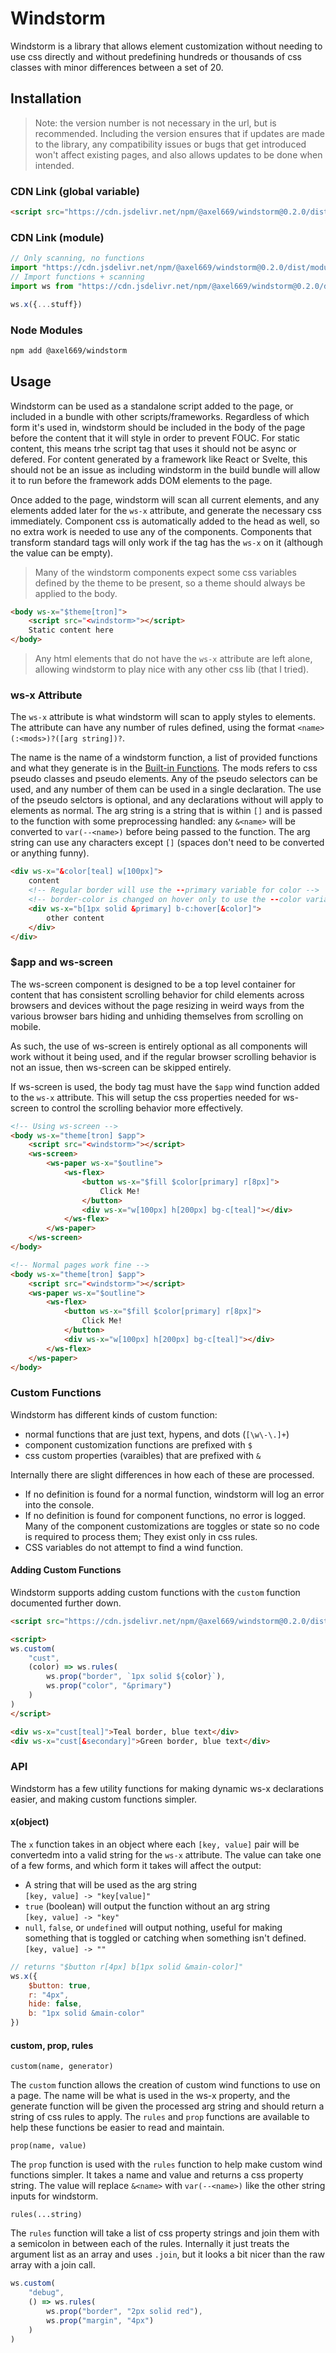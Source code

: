 # Windstorm
Windstorm is a library that allows element customization without needing to
use css directly and without predefining hundreds or thousands of css classes
with minor differences between a set of 20.

## Installation

> Note: the version number is not necessary in the url, but is recommended.
> Including the version ensures that if updates are made to the library, any
> compatibility issues or bugs that get introduced won't affect existing
> pages, and also allows updates to be done when intended.

### CDN Link (global variable)
```html
<script src="https://cdn.jsdelivr.net/npm/@axel669/windstorm@0.2.0/dist/browser.js"></script>
```

### CDN Link (module)
```js
// Only scanning, no functions
import "https://cdn.jsdelivr.net/npm/@axel669/windstorm@0.2.0/dist/module.mjs"
// Import functions + scanning
import ws from "https://cdn.jsdelivr.net/npm/@axel669/windstorm@0.2.0/dist/module.mjs"

ws.x({...stuff})
```

### Node Modules
```bash
npm add @axel669/windstorm
```

## Usage
Windstorm can be used as a standalone script added to the page, or included in
a bundle with other scripts/frameworks. Regardless of which form it's used in,
windstorm should be included in the body of the page before the content that it
will style in order to prevent FOUC. For static content, this means trhe script
tag that uses it should not be async or defered. For content generated by a
framework like React or Svelte, this should not be an issue as including
windstorm in the build bundle will allow it to run before the framework adds
DOM elements to the page.

Once added to the page, windstorm will scan all current elements, and any
elements added later for the `ws-x` attribute, and generate the necessary css
immediately. Component css is automatically added to the head as well, so no
extra work is needed to use any of the components. Components that transform
standard tags will only work if the tag has the `ws-x` on it (although the value
can be empty).

> Many of the windstorm components expect some css variables defined by the
> theme to be present, so a theme should always be applied to the body.

```html
<body ws-x="$theme[tron]">
    <script src="<windstorm>"></script>
    Static content here
</body>
```

> Any html elements that do not have the `ws-x` attribute are left alone,
> allowing windstorm to play nice with any other css lib (that I tried).

### ws-x Attribute
The `ws-x` attribute is what windstorm will scan to apply styles to elements.
The attribute can have any number of rules defined, using the format
`<name>(:<mods>)?([arg string])?`.

The name is the name of a windstorm function, a list of provided functions and
what they generate is in the [Built-in Functions](./lib/wind-funcs.md). The mods
refers to css pseudo classes and pseudo elements. Any of the pseudo selectors
can be used, and any number of them can be used in a single declaration. The use
of the pseudo selctors is optional, and any declarations without will apply to
elements as normal. The arg string is a string that is within `[]` and is passed
to the function with some preprocessing handled: any `&<name>` will be converted
to `var(--<name>)` before being passed to the function. The arg string can use
any characters except `[]` (spaces don't need to be converted or anything
funny).

```html
<div ws-x="&color[teal] w[100px]">
    content
    <!-- Regular border will use the --primary variable for color -->
    <!-- border-color is changed on hover only to use the --color variable -->
    <div ws-x="b[1px solid &primary] b-c:hover[&color]">
        other content
    </div>
</div>
```

### $app and ws-screen
The ws-screen component is designed to be a top level container for content that
has consistent scrolling behavior for child elements across browsers and
devices without the page resizing in weird ways from the various browser bars
hiding and unhiding themselves from scrolling on mobile.

As such, the use of ws-screen is entirely optional as all components will work
without it being used, and if the regular browser scrolling behavior is not an
issue, then ws-screen can be skipped entirely.

If ws-screen is used, the body tag must have the `$app` wind function added to
the `ws-x` attribute. This will setup the css properties needed for ws-screen
to control the scrolling behavior more effectively.

```html
<!-- Using ws-screen -->
<body ws-x="theme[tron] $app">
    <script src="<windstorm>"></script>
    <ws-screen>
        <ws-paper ws-x="$outline">
            <ws-flex>
                <button ws-x="$fill $color[primary] r[8px]">
                    Click Me!
                </button>
                <div ws-x="w[100px] h[200px] bg-c[teal]"></div>
            </ws-flex>
        </ws-paper>
    </ws-screen>
</body>
```
```html
<!-- Normal pages work fine -->
<body ws-x="theme[tron] $app">
    <script src="<windstorm>"></script>
    <ws-paper ws-x="$outline">
        <ws-flex>
            <button ws-x="$fill $color[primary] r[8px]">
                Click Me!
            </button>
            <div ws-x="w[100px] h[200px] bg-c[teal]"></div>
        </ws-flex>
    </ws-paper>
</body>
```

### Custom Functions
Windstorm has different kinds of custom function:
- normal functions that are just text, hypens, and dots (`[\w\-\.]+`)
- component customization functions are prefixed with `$`
- css custom properties (varaibles) that are prefixed with `&`

Internally there are slight differences in how each of these are processed.
- If no definition is found for a normal function, windstorm will log an error
    into the console.
- If no definition is found for component functions, no error is logged. Many
    of the component customizations are toggles or state so no code is required
    to process them; They exist only in css rules.
- CSS variables do not attempt to find a wind function.

#### Adding Custom Functions
Windstorm supports adding custom functions with the `custom` function documented
further down.

```html
<script src="https://cdn.jsdelivr.net/npm/@axel669/windstorm@0.2.0/dist/browser.js"></script>

<script>
ws.custom(
    "cust",
    (color) => ws.rules(
        ws.prop("border", `1px solid ${color}`),
        ws.prop("color", "&primary")
    )
)
</script>

<div ws-x="cust[teal]">Teal border, blue text</div>
<div ws-x="cust[&secondary]">Green border, blue text</div>
```

### API

Windstorm has a few utility functions for making dynamic ws-x declarations
easier, and making custom functions simpler.

#### x(object)
The `x` function takes in an object where each `[key, value]` pair will be
convertedm into a valid string for the `ws-x` attribute. The value can take one
of a few forms, and which form it takes will affect the output:
- A string that will be used as the arg string<br />
    `[key, value] -> "key[value]"`
- `true` (boolean) will output the function without an arg string<br />
    `[key, value] -> "key"`
- `null`, `false`, or `undefined` will output nothing, useful for making
    something that is toggled or catching when something isn't defined.<br />
    `[key, value] -> ""`

```js
// returns "$button r[4px] b[1px solid &main-color]"
ws.x({
    $button: true,
    r: "4px",
    hide: false,
    b: "1px solid &main-color"
})
```

#### custom, prop, rules

`custom(name, generator)`

The `custom` function allows the creation of custom wind functions to use on a
page. The name will be what is used in the ws-x property, and the generate
function will be given the processed arg string and should return a string of
css rules to apply. The `rules` and `prop` functions are available to help these
functions be easier to read and maintain.

`prop(name, value)`

The `prop` function is used with the `rules` function to help make custom wind
functions simpler. It takes a name and value and returns a css property string.
The value will replace `&<name>` with `var(--<name>)` like the other string
inputs for windstorm.

`rules(...string)`

The `rules` function will take a list of css property strings and join them
with a semicolon in between each of the rules. Internally it just treats the
argument list as an array and uses `.join`, but it looks a bit nicer than the
raw array with a join call.

```js
ws.custom(
    "debug",
    () => ws.rules(
        ws.prop("border", "2px solid red"),
        ws.prop("margin", "4px")
    )
)
```
